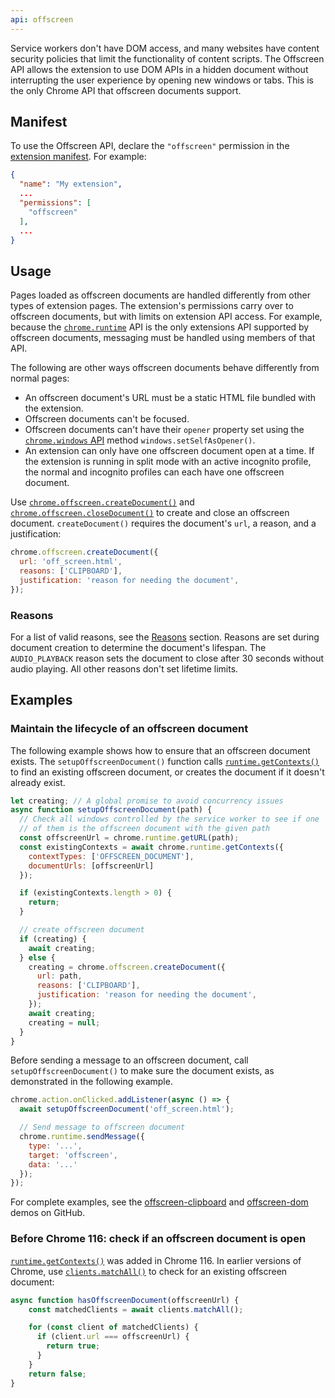 ```yaml
---
api: offscreen
---
```


Service workers don't have DOM access, and many websites have content security policies that
limit the functionality of content scripts. The Offscreen API allows the extension to use DOM
APIs in a hidden document without interrupting the user experience by opening new windows or
tabs. This is the only Chrome API that offscreen documents support. <!--What does DOM stand for?-->

## Manifest

To use the Offscreen API, declare the `"offscreen"` permission in the [extension manifest][doc-manifest]. For example:

```json
{
  "name": "My extension",
  ...
  "permissions": [
    "offscreen"
  ],
  ...
}
```

## Usage

Pages loaded as offscreen documents are handled differently from other types of extension pages.
The extension's permissions carry over to offscreen documents, but with limits on extension API
access. For example, because the [`chrome.runtime`][api-runtime] API is the only
extensions API supported by offscreen documents, messaging must be handled
using members of that API.

The following are other ways offscreen documents behave differently from normal pages:

* An offscreen document's URL must be a static HTML file bundled with the extension.
* Offscreen documents can't be focused.
* Offscreen documents can't have their `opener` property set using the [`chrome.windows` API][api-windows]
  method `windows.setSelfAsOpener()`.
* An extension can only have one offscreen document open at a time. If the extension is running
  in split mode with an active incognito profile, the normal and incognito profiles can each
  have one offscreen document. 

Use [`chrome.offscreen.createDocument()`](#method-createDocument) and
[`chrome.offscreen.closeDocument()`](#method-closeDocument) to create and close an offscreen
document. `createDocument()` requires the document's `url`, a reason, and a justification:

```js
chrome.offscreen.createDocument({
  url: 'off_screen.html',
  reasons: ['CLIPBOARD'],
  justification: 'reason for needing the document',
});
```

### Reasons

For a list of valid reasons, see the [Reasons][offscreen-reason] section. Reasons are set during
document creation to determine the document's lifespan. The `AUDIO_PLAYBACK` reason sets the
document to close after 30 seconds without audio playing. All other reasons don't set lifetime limits.

## Examples

### Maintain the lifecycle of an offscreen document

The following example shows how to ensure that an offscreen document exists. The
`setupOffscreenDocument()` function calls [`runtime.getContexts()`][runtime-get-contexts] to find
an existing offscreen document, or creates the document if it doesn't already exist.

```js
let creating; // A global promise to avoid concurrency issues
async function setupOffscreenDocument(path) {
  // Check all windows controlled by the service worker to see if one 
  // of them is the offscreen document with the given path
  const offscreenUrl = chrome.runtime.getURL(path);
  const existingContexts = await chrome.runtime.getContexts({
    contextTypes: ['OFFSCREEN_DOCUMENT'],
    documentUrls: [offscreenUrl]
  });

  if (existingContexts.length > 0) {
    return;
  }

  // create offscreen document
  if (creating) {
    await creating;
  } else {
    creating = chrome.offscreen.createDocument({
      url: path,
      reasons: ['CLIPBOARD'],
      justification: 'reason for needing the document',
    });
    await creating;
    creating = null;
  }
}
```

Before sending a message to an offscreen document, call `setupOffscreenDocument()` to make sure
the document exists, as demonstrated in the following example. 

```js
chrome.action.onClicked.addListener(async () => {
  await setupOffscreenDocument('off_screen.html');

  // Send message to offscreen document
  chrome.runtime.sendMessage({
    type: '...',
    target: 'offscreen',
    data: '...'
  });
});
```

For complete examples, see the [offscreen-clipboard][gh-offscreen-clipboard] and
[offscreen-dom][gh-offscreen-dom] demos on GitHub.

### Before Chrome 116: check if an offscreen document is open

[`runtime.getContexts()`][runtime-get-contexts] was added in Chrome 116. In earlier versions of
Chrome, use [`clients.matchAll()`](https://developer.mozilla.org/docs/Web/API/Clients/matchAll)
to check for an existing offscreen document:

```js
async function hasOffscreenDocument(offscreenUrl) {
    const matchedClients = await clients.matchAll();

    for (const client of matchedClients) {
      if (client.url === offscreenUrl) {
        return true;
      }
    }
    return false;
}
```


 [api-runtime]: /docs/extensions/reference/runtime/
 [api-windows]: /docs/extensions/reference/windows/
 [doc-manifest]: /docs/extensions/mv3/manifest/
 [gh-offscreen-clipboard]: https://github.com/GoogleChrome/chrome-extensions-samples/tree/main/functional-samples/cookbook.offscreen-clipboard-write
 [gh-offscreen-dom]: https://github.com/GoogleChrome/chrome-extensions-samples/tree/main/functional-samples/cookbook.offscreen-dom
 [offscreen-reason]: /docs/extensions/reference/offscreen/#type-Reason
 [runtime-get-contexts]: /docs/extensions/reference/runtime/#method-getContexts
